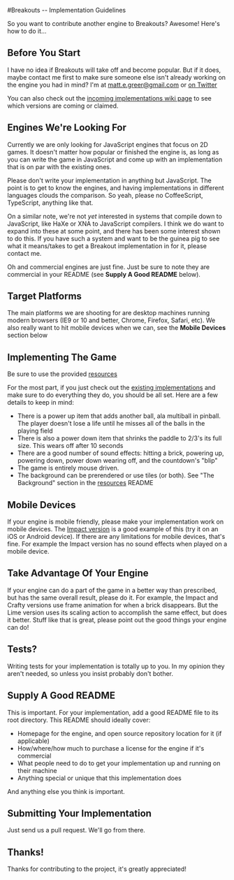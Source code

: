 #Breakouts -- Implementation Guidelines

So you want to contribute another engine to Breakouts? Awesome! Here's how to do it...

## Before You Start
I have no idea if Breakouts will take off and become popular. But if it does, maybe contact me first to make sure someone else isn't already working on the engine you had in mind? I'm at [matt.e.greer@gmail.com](mailto:matt.e.greer@gmail.com) or [on Twitter](http://twitter.com/cityfortyone)  
  
You can also check out the [incoming implementations wiki page](https://github.com/city41/breakouts/wiki/Incoming-Implementations) to see which versions are coming or claimed.
  
## Engines We're Looking For

Currently we are only looking for JavaScript engines that focus on 2D games. It doesn't matter how popular or finished the engine is, as long as you can write the game in JavaScript and come up with an implementation that is on par with the existing ones.  
  
Please don't write your implementation in anything but JavaScript. The point is to get to know the engines, and having implementations in different languages clouds the comparison. So yeah, please no CoffeeScript, TypeScript, anything like that.  
  
On a similar note, we're not *yet* interested in systems that compile down to JavaScript, like HaXe or XNA to JavaScript compilers. I think we do want to expand into these at some point, and there has been some interest shown to do this. If you have such a system and want to be the guinea pig to see what it means/takes to get a Breakout implementation in for it, please contact me.
  
Oh and commercial engines are just fine. Just be sure to note they are commercial in your README (see **Supply A Good README** below).

## Target Platforms
The main platforms we are shooting for are desktop machines running modern browsers (IE9 or 10 and better, Chrome, Firefox, Safari, etc). We also really want to hit mobile devices when we can, see the **Mobile Devices** section below

## Implementing The Game

Be sure to use the provided [resources](https://github.com/city41/breakouts/tree/master/resources)

For the most part, if you just check out the [existing implementations](http://city41.github.com/breakouts) and make sure to do everything they do, you should be all set. Here are a few details to keep in mind:

* There is a power up item that adds another ball, ala multiball in pinball. The player doesn't lose a life until he misses all of the balls in the playing field
* There is also a power down item that shrinks the paddle to 2/3's its full size. This wears off after 10 seconds
* There are a good number of sound effects: hitting a brick, powering up, powering down, power down wearing off, and the countdown's "blip"
* The game is entirely mouse driven.
* The background can be prerendered or use tiles (or both). See "The Background" section in the [resources](https://github.com/city41/breakouts/tree/master/resources) README

## Mobile Devices

If your engine is mobile friendly, please make your implementation work on mobile devices. The [Impact version](http://city41.github.com/breakouts/impactjs/index.html) is a good example of this (try it on an iOS or Android device). If there are any limitations for mobile devices, that's fine. For example the Impact version has no sound effects when played on a mobile device.

## Take Advantage Of Your Engine
If your engine can do a part of the game in a better way than prescribed, but has the same overall result, please do it. For example, the Impact and Crafty versions use frame animation for when a brick disappears. But the Lime version uses its scaling action to accomplish the same effect, but does it better. Stuff like that is great, please point out the good things your engine can do!

## Tests?
Writing tests for your implementation is totally up to you. In my opinion they aren't needed, so unless you insist probably don't bother.

## Supply A Good README

This is important. For your implementation, add a good README file to its root directory. This README should ideally cover:

* Homepage for the engine, and open source repository location for it (if applicable)
* How/where/how much to purchase a license for the engine if it's commercial
* What people need to do to get your implementation up and running on their machine
* Anything special or unique that this implementation does

And anything else you think is important.

## Submitting Your Implementation
Just send us a pull request. We'll go from there.


## Thanks!
Thanks for contributing to the project, it's greatly appreciated!

